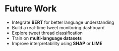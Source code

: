 # Future Work

- Integrate **BERT** for better language understanding
- Build a real-time tweet monitoring dashboard
- Explore tweet thread classification
- Train on **multi-language datasets**
- Improve interpretability using **SHAP** or **LIME**
